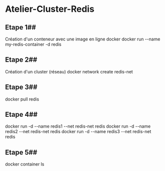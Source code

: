 # Atelier-Cluster-Redis #


## Etape 1##

Création d'un conteneur avec une image en ligne docker
docker run --name my-redis-container -d redis

## Etape 2##
Création d'un cluster (réseau)
docker network create redis-net

## Etape 3##
docker pull redis

## Etape 4##
docker run -d --name redis1 --net redis-net redis
docker run -d --name redis2 --net redis-net redis
docker run -d --name redis3 --net redis-net redis

## Etape 5##
docker container ls

